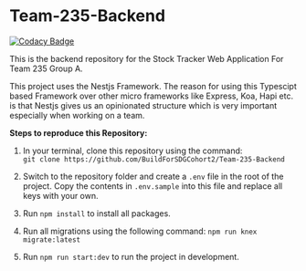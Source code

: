 # Team-235-Backend

[![Codacy Badge](https://api.codacy.com/project/badge/Grade/7e3b59263ac14426a1cf9e6472f3a445)](https://app.codacy.com/gh/BuildForSDGCohort2/Team-235-Backend?utm_source=github.com&utm_medium=referral&utm_content=BuildForSDGCohort2/Team-235-Backend&utm_campaign=Badge_Grade_Dashboard)

This is the backend repository for the Stock Tracker Web Application For Team 235 Group A.

This project uses the Nestjs Framework. The reason for using this Typescipt based Framework over other micro frameworks like Express, Koa, Hapi etc. is that Nestjs gives us an opinionated structure which is very important especially when working on a team.

**Steps to reproduce this Repository:**

1. In your terminal, clone this repository using the command:  
`git clone https://github.com/BuildForSDGCohort2/Team-235-Backend`

2. Switch to the repository folder and create a `.env` file in the root of the project. Copy the contents in `.env.sample` into this file and replace all keys with your own.

3. Run `npm install` to install all packages.

4. Run all migrations using the following command: `npm run knex migrate:latest`
 
5. Run `npm run start:dev` to run the project in development.
